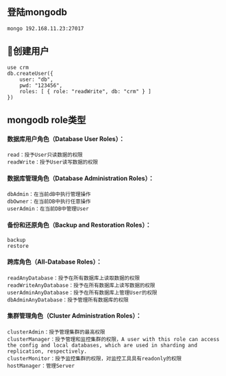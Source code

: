 


## 登陆mongodb
    mongo 192.168.11.23:27017

## 创建用户
    use crm
    db.createUser({
        user: "db",
        pwd: "123456",
        roles: [ { role: "readWrite", db: "crm" } ]
    })

## mongodb role类型

#### 数据库用户角色（Database User Roles）：

    read：授予User只读数据的权限
    readWrite：授予User读写数据的权限
#### 数据库管理角色（Database Administration Roles）：

    dbAdmin：在当前dB中执行管理操作
    dbOwner：在当前DB中执行任意操作
    userAdmin：在当前DB中管理User
#### 备份和还原角色（Backup and Restoration Roles）：

    backup
    restore

#### 跨库角色（All-Database Roles）：

    readAnyDatabase：授予在所有数据库上读取数据的权限
    readWriteAnyDatabase：授予在所有数据库上读写数据的权限
    userAdminAnyDatabase：授予在所有数据库上管理User的权限
    dbAdminAnyDatabase：授予管理所有数据库的权限
#### 集群管理角色（Cluster Administration Roles）：

    clusterAdmin：授予管理集群的最高权限
    clusterManager：授予管理和监控集群的权限，A user with this role can access the config and local databases, which are used in sharding and replication, respectively.
    clusterMonitor：授予监控集群的权限，对监控工具具有readonly的权限
    hostManager：管理Server
